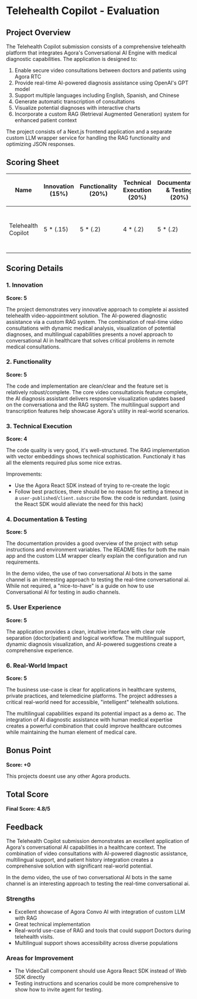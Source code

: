 # Telehealth Copilot - Evaluation

## Project Overview

The Telehealth Copilot submission consists of a comprehensive telehealth platform that integrates Agora's Conversational AI Engine with medical diagnostic capabilities. The application is designed to:

1. Enable secure video consultations between doctors and patients using Agora RTC
2. Provide real-time AI-powered diagnosis assistance using OpenAI's GPT model
3. Support multiple languages including English, Spanish, and Chinese
4. Generate automatic transcription of consultations
5. Visualize potential diagnoses with interactive charts
6. Incorporate a custom RAG (Retrieval Augmented Generation) system for enhanced patient context

The project consists of a Next.js frontend application and a separate custom LLM wrapper service for handling the RAG functionality and optimizing JSON responses.

## Scoring Sheet

| Name               | Innovation (15%) | Functionality (20%) | Technical Execution (20%) | Documentation & Testing (20%) | User Experience (20%) | Real-World Impact (5%) | Bonus Point | Total Score | Notes                                                 |
| ------------------ | ---------------- | ------------------- | ------------------------- | ----------------------------- | --------------------- | ---------------------- | ----------- | ----------- | ----------------------------------------------------- |
| Telehealth Copilot | 5 \* (.15)       | 5 \* (.2)           | 4 \* (.2)                 | 5 \* (.2)                     | 5 \* (.2)             | 5 \* (.05)             | +1          | 4.8         | Excellent medical application with strong integration |

## Scoring Details

### 1. Innovation

**Score: 5**

The project demonstrates very innovative approach to complete ai assisted telehealth video-appointment solution. The AI-powered diagnostic assistance via a custom RAG system. The combination of real-time video consultations with dynamic medical analysis, visualization of potential diagnoses, and multilingual capabilities presents a novel approach to conversational AI in healthcare that solves critical problems in remote medical consultations.

### 2. Functionality

**Score: 5**

The code and implementation are clean/clear and the feature set is relatively robust/complete. The core video consultationis feature complete, the AI diagnosis assistant delivers responsive visualization updates based on the conversationa and the RAG system. The multilingual support and transcription features help showcase Agora's utility in real-world scenarios.

### 3. Technical Execution

**Score: 4**

The code quality is very good, it's well-structured. The RAG implementation with vector embeddings shows technical sophistication. Functionaly it has all the elements required plus some nice extras.

Improvements:

- Use the Agora React SDK instead of trying to re-create the logic
- Follow best practices, there should be no reason for setting a timeout in a `user-published`/`client.subscribe` flow. the code is redundant. (using the React SDK would alleviate the need for this hack)

### 4. Documentation & Testing

**Score: 5**

The documentation provides a good overview of the project with setup instructions and environment variables. The README files for both the main app and the custom LLM wrapper clearly explain the configuration and run requirements.

In the demo video, the use of two conversational AI bots in the same channel is an interesting approach to testing the real-time conversational ai. While not required, a "nice-to-have" is a guide on how to use Conversational AI for testing in audio channels.

### 5. User Experience

**Score: 5**

The application provides a clean, intuitive interface with clear role separation (doctor/patient) and logical workflow. The multilingual support, dynamic diagnosis visualization, and AI-powered suggestions create a comprehensive experience.

### 6. Real-World Impact

**Score: 5**

The business use-case is clear for applications in healthcare systems, private practices, and telemedicine platforms. The project addresses a critical real-world need for accessible, "intelligent" telehealth solutions.

The multilingual capabilities expand its potential impact as a demo ac. The integration of AI diagnostic assistance with human medical expertise creates a powerful combination that could improve healthcare outcomes while maintaining the human element of medical care.

## Bonus Point

**Score: +0**

This projects doesnt use any other Agora products.

## Total Score

**Final Score: 4.8/5**

## Feedback

The Telehealth Copilot submission demonstrates an excellent application of Agora's conversational AI capabilities in a healthcare context. The combination of video consultations with AI-powered diagnostic assistance, multilingual support, and patient history integration creates a comprehensive solution with significant real-world potential.

In the demo video, the use of two conversational AI bots in the same channel is an interesting approach to testing the real-time conversational ai.

### Strengths

- Excellent showcase of Agora Convo AI with integration of custom LLM with RAG
- Great technical implementation
- Real-world use-case of RAG and tools that could support Doctors during telehealth visits.
- Multilingual support shows accessibility across diverse populations

### Areas for Improvement

- The VideoCall component should use Agora React SDK instead of Web SDK directly
- Testing instructions and scenarios could be more comprehensive to show how to invite agent for testing.
